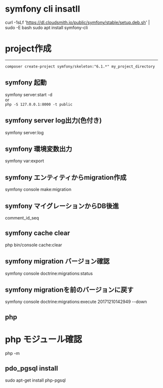 # symfony cli insatll
curl -1sLf 'https://dl.cloudsmith.io/public/symfony/stable/setup.deb.sh' | sudo -E bash
sudo apt install symfony-cli

# project作成

---

`composer create-project symfony/skeleton:"6.1.*" my_project_directory`

## symfony 起動
symfony server:start -d  
or  
`php -S 127.0.0.1:8000 -t public`  
## symfony server log出力(色付き)
symfony server:log  

## symfony 環境変数出力
symfony var:export

## symfony エンティティからmigration作成
symfony console make:migration

## symfony マイグレーションからDB後進
comment_id_seq

## symfony cache clear
php bin/console cache:clear

## symfony migration バージョン確認
symfony console doctrine:migrations:status

## symfony migrationを前のバージョンに戻す
symfony console doctrine:migrations:execute 20171210142949 --down

## php
# php モジュール確認
php -m

## pdo_pgsql install
sudo apt-get install php-pgsql